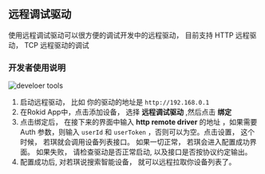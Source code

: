 ## 远程调试驱动

使用远程调试驱动可以很方便的调试开发中的远程驱动， 目前支持 HTTP 远程驱动， TCP 远程驱动的调试

### 开发者使用说明

![develoer tools](https://s.rokidcdn.com/homebase/upload/rke-e3_bvM.jpg)

1. 启动远程驱动， 比如 你的驱动的地址是 `http://192.168.0.1`
2. 在Rokid App中，点击添加设备， 选择 **远程调试驱动** ,然后点击 **绑定**
3. 点击绑定后， 在接下来的界面中输入 **http remote driver** 的地址 ，如果需要 Auth 参数，则输入 `userId` 和 `userToken` ，否则可以为空。点击设置， 这个时候， 若琪就会调用设备列表接口。 如果一切正常， 若琪会进入配置成功界面。 如果失败， 请检查驱动是否正常启动, 以及接口是否按协议约定输出。
4. 配置成功后, 对若琪说搜索智能设备， 就可以远程拉取你设备列表了。
